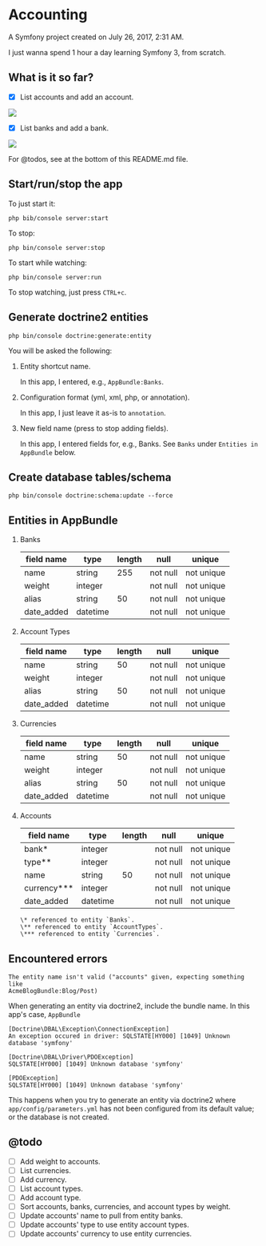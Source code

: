 Accounting
==========

A Symfony project created on July 26, 2017, 2:31 AM.

I just wanna spend 1 hour a day learning Symfony 3, from scratch.

## What is it so far?

- [x] List accounts and add an account.

![](https://www.evernote.com/l/AmIg1KbluyVNCrHQyJyWIbovHaFPveT2aXEB/image.png)

- [x] List banks and add a bank.

![](https://www.evernote.com/l/AmLlXdTgZS1MA6ptfS0uYOpYjxrvFwr6HtsB/image.png)

For @todos, see at the bottom of this README.md file.

## Start/run/stop the app

To just start it:

```
php bib/console server:start
```

To stop:

```
php bin/console server:stop
```

To start while watching:

```
php bin/console server:run
```

To stop watching, just press `CTRL+c`.

## Generate doctrine2 entities

```
php bin/console doctrine:generate:entity
```

You will be asked the following:

1.  Entity shortcut name.

    In this app, I entered, e.g., `AppBundle:Banks`.

2.  Configuration format (yml, xml, php, or annotation).

    In this app, I just leave it as-is to `annotation`.

3.  New field name (press <return> to stop adding fields).

    In this app, I entered fields for, e.g., Banks.  See `Banks` under `Entities
    in AppBundle` below.

## Create database tables/schema

```
php bin/console doctrine:schema:update --force
```

## Entities in AppBundle

1.  Banks

    | field name | type     | length | null     | unique     |
    | ---------- | -------- | ------ | -------- | ---------- |
    | name       | string   | 255    | not null | not unique |
    | weight     | integer  |        | not null | not unique |
    | alias      | string   | 50     | not null | not unique |
    | date_added | datetime |        | not null | not unique |

2.  Account Types

    | field name | type     | length | null     | unique     |
    | ---------- | -------- | ------ | -------- | ---------- |
    | name       | string   | 50     | not null | not unique |
    | weight     | integer  |        | not null | not unique |
    | alias      | string   | 50     | not null | not unique |
    | date_added | datetime |        | not null | not unique |

3.  Currencies

    | field name | type     | length | null     | unique     |
    | ---------- | -------- | ------ | -------- | ---------- |
    | name       | string   | 50     | not null | not unique |
    | weight     | integer  |        | not null | not unique |
    | alias      | string   | 50     | not null | not unique |
    | date_added | datetime |        | not null | not unique |

4.  Accounts

    | field name  | type     | length | null     | unique     |
    | ----------- | -------- | ------ | -------- | ---------- |
    | bank*       | integer  |        | not null | not unique |
    | type**      | integer  |        | not null | not unique |
    | name        | string   | 50     | not null | not unique |
    | currency*** | integer  |        | not null | not unique | 
    | date_added  | datetime |        | not null | not unique |

    ```
    \* referenced to entity `Banks`.
    \** referenced to entity `AccountTypes`.
    \*** referenced to entity `Currencies`.
    ```

## Encountered errors

```
The entity name isn't valid ("accounts" given, expecting something like
AcmeBlogBundle:Blog/Post)
```
When generating an entity via doctrine2, include the bundle name.  In this app's
case, `AppBundle`

```
[Doctrine\DBAL\Exception\ConnectionException]
An exception occured in driver: SQLSTATE[HY000] [1049] Unknown database 'symfony'

[Doctrine\DBAL\Driver\PDOException]
SQLSTATE[HY000] [1049] Unknown database 'symfony'

[PDOException]
SQLSTATE[HY000] [1049] Unknown database 'symfony'
```
This happens when you try to generate an entity via doctrine2 where
`app/config/parameters.yml` has not been configured from its default value; or
the database is not created.

## @todo

- [ ] Add weight to accounts.
- [ ] List currencies.
- [ ] Add currency.
- [ ] List account types.
- [ ] Add account type.
- [ ] Sort accounts, banks, currencies, and account types by weight.
- [ ] Update accounts' name to pull from entity banks.
- [ ] Update accounts' type to use entity account types.
- [ ] Update accounts' currency to use entity currencies.
